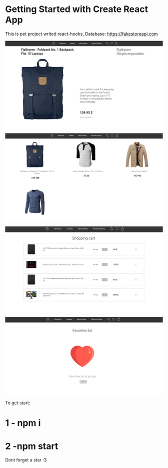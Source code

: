 # Getting Started with Create React App

This is pet project writed react-hooks, Database: https://fakestoreapi.com

![Web-packs-page](https://github.com/Egor-Ivankov/web-shop/blob/main/src/img/scrinshots/Web-backs.png)



![Web-mens-clothing-page](https://github.com/Egor-Ivankov/web-shop/blob/main/src/img/scrinshots/Web-mens-clothing.png)



![Web-cart-page](https://github.com/Egor-Ivankov/web-shop/blob/main/src/img/scrinshots/Web-cart.png)



![Web-empty-favorit-list-page](https://github.com/Egor-Ivankov/web-shop/blob/main/src/img/scrinshots/Wep-empty-favorit-list.png)



To get start:
# 1 - npm i
# 2 -npm start

Dont forget a star :3

